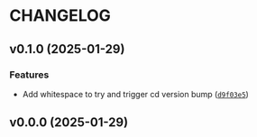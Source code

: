 # CHANGELOG


## v0.1.0 (2025-01-29)

### Features

- Add whitespace to try and trigger cd version bump
  ([`d9f03e5`](https://github.com/UBC-MDS/DSCI524-2425-17-worldfinder/commit/d9f03e566d5779e43b3046d12c7212123d86638b))


## v0.0.0 (2025-01-29)
